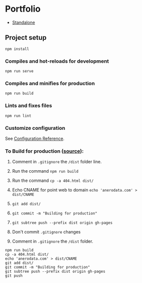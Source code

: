 # Portfolio

- [Standalone](https://anerodata.com)

## Project setup
```
npm install
```

### Compiles and hot-reloads for development
```
npm run serve
```

### Compiles and minifies for production
```
npm run build
```

### Lints and fixes files
```
npm run lint
```

### Customize configuration
See [Configuration Reference](https://cli.vuejs.org/config/).

### To Build for production ([source](https://medium.com/@Roli_Dori/deploy-vue-cli-3-project-to-github-pages-ebeda0705fbd)):

1. Comment in ```.gitignore``` the ```/dist``` folder line.

2. Run the command ```npm run build```

3. Run the command ```cp -a 404.html dist/```

4. Echo CNAME for point web to domain ```echo 'anerodata.com' > dist/CNAME```

5. ```git add dist/```

6. ```git commit -m "Building for production"```

7. ```git subtree push --prefix dist origin gh-pages```

8. Don't commit ```.gitignore``` changes

9. Comment in ```.gitignore``` the ```/dist``` folder.

```
npm run build
cp -a 404.html dist/
echo 'anerodata.com' > dist/CNAME
git add dist/
git commit -m "Building for production"
git subtree push --prefix dist origin gh-pages
git push
```